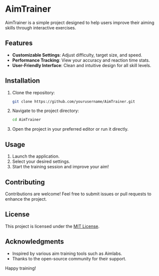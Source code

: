 # AimTrainer

AimTrainer is a simple project designed to help users improve their aiming skills through interactive exercises.

## Features

- **Customizable Settings**: Adjust difficulty, target size, and speed.
- **Performance Tracking**: View your accuracy and reaction time stats.
- **User-Friendly Interface**: Clean and intuitive design for all skill levels.

## Installation

1. Clone the repository:
    ```bash
    git clone https://github.com/yourusername/AimTrainer.git
    ```
2. Navigate to the project directory:
    ```bash
    cd AimTrainer
    ```
3. Open the project in your preferred editor or run it directly.

## Usage

1. Launch the application.
2. Select your desired settings.
3. Start the training session and improve your aim!

## Contributing

Contributions are welcome! Feel free to submit issues or pull requests to enhance the project.

## License

This project is licensed under the [MIT License](LICENSE).

## Acknowledgments

- Inspired by various aim training tools such as Aimlabs.
- Thanks to the open-source community for their support.

Happy training!